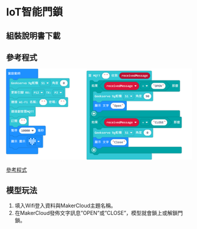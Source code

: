 # IoT智能門鎖

## 組裝說明書下載

## 參考程式

![](./images/lock_code.png)

[參考程式](https://makecode.microbit.org/_bfx7V2Ao0Mii)

## 模型玩法

1. 填入Wifi登入資料與MakerCloud主題名稱。
2. 在MakerCloud發佈文字訊息”OPEN”或”CLOSE”，模型就會鎖上或解鎖門鎖。